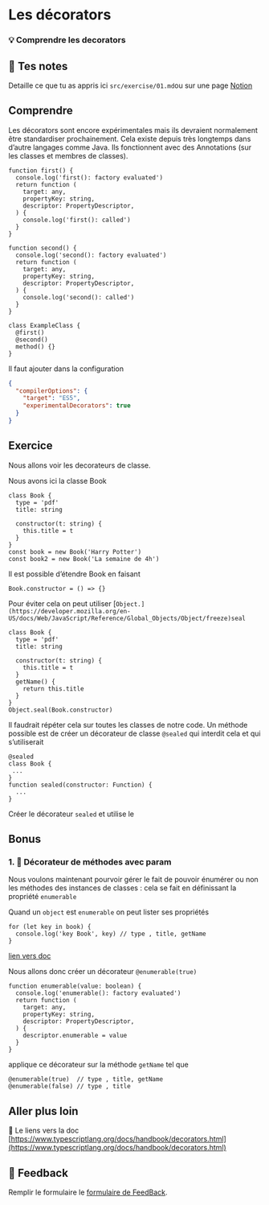 # Les décorators

### 💡 Comprendre les decorators

## 📝 Tes notes

Detaille ce que tu as appris ici
`src/exercise/01.md`ou sur une page [Notion](https://go.mikecodeur.com/course-notes-template)

## Comprendre

Les décorators sont encore expérimentales mais ils devraient normalement être
standardiser prochainement. Cela existe depuis très longtemps dans d’autre
langages comme Java. Ils fonctionnent avec des Annotations (sur les classes et
membres de classes).

```tsx
function first() {
  console.log('first(): factory evaluated')
  return function (
    target: any,
    propertyKey: string,
    descriptor: PropertyDescriptor,
  ) {
    console.log('first(): called')
  }
}

function second() {
  console.log('second(): factory evaluated')
  return function (
    target: any,
    propertyKey: string,
    descriptor: PropertyDescriptor,
  ) {
    console.log('second(): called')
  }
}

class ExampleClass {
  @first()
  @second()
  method() {}
}
```

Il faut ajouter dans la configuration

```json
{
  "compilerOptions": {
    "target": "ES5",
    "experimentalDecorators": true
  }
}
```

## Exercice

Nous allons voir les decorateurs de classe.

Nous avons ici la classe Book

```tsx
class Book {
  type = 'pdf'
  title: string

  constructor(t: string) {
    this.title = t
  }
}
const book = new Book('Harry Potter')
const book2 = new Book('La semaine de 4h')
```

Il est possible d’étendre Book en faisant

```tsx
Book.constructor = () => {}
```

Pour éviter cela on peut utiliser
[`Object.](https://developer.mozilla.org/en-US/docs/Web/JavaScript/Reference/Global_Objects/Object/freeze)seal`

```tsx
class Book {
  type = 'pdf'
  title: string

  constructor(t: string) {
    this.title = t
  }
  getName() {
    return this.title
  }
}
Object.seal(Book.constructor)
```

Il faudrait répéter cela sur toutes les classes de notre code. Un méthode
possible est de créer un décorateur de classe `@sealed` qui interdit cela et qui
s’utiliserait

```tsx
@sealed
class Book {
 ...
}
function sealed(constructor: Function) {
  ...
}
```

Créer le décorateur `sealed` et utilise le

## Bonus

### 1. 🚀 Décorateur de méthodes avec param

Nous voulons maintenant pourvoir gérer le fait de pouvoir énumérer ou non les
méthodes des instances de classes : cela se fait en définissant la propriété
`enumerable`

Quand un `object` est `enumerable` on peut lister ses propriétés

```tsx
for (let key in book) {
  console.log('key Book', key) // type , title, getName
}
```

[lien vers doc](https://javascript.info/property-descriptors#non-enumerable)

Nous allons donc créer un décorateur `@enumerable(true)`

```tsx
function enumerable(value: boolean) {
  console.log('enumerable(): factory evaluated')
  return function (
    target: any,
    propertyKey: string,
    descriptor: PropertyDescriptor,
  ) {
    descriptor.enumerable = value
  }
}
```

applique ce décorateur sur la méthode `getName` tel que

```tsx
@enumerable(true)  // type , title, getName
@enumerable(false) // type , title
```

## Aller plus loin

📑 Le liens vers la doc
[https://www.typescriptlang.org/docs/handbook/decorators.html](https://www.typescriptlang.org/docs/handbook/decorators.html)

## 🐜 Feedback

Remplir le formulaire le [formulaire de FeedBack](https://go.mikecodeur.com/cours-react-avis?entry.1912869708=TypeScript%20PRO&entry.1430994900=6.TypeScript%20Expert&entry.533578441=02%20Les%20décorateurs).
